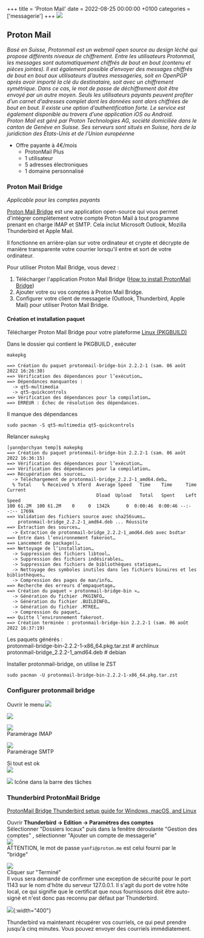 +++
title = 'Proton Mail'
date = 2022-08-25 00:00:00 +0100
categories = ['messagerie']
+++
![](protonmail-logo.png)

## Proton Mail

*Basé en Suisse, Protonmail est un webmail open source au design léché qui propose différents niveaux de chiffrement. Entre les utilisateurs Protonmail, les messages sont automatiquement chiffrés de bout en bout (contenu et pièces jointes). Il est également possible d’envoyer des messages chiffrés de bout en bout aux utilisateurs d’autres messageries, soit en OpenPGP après avoir importé la clé du destinataire, soit avec un chiffrement symétrique. Dans ce cas, le mot de passe de déchiffrement doit être envoyé par un autre moyen. Seuls les utilisateurs payants peuvent profiter d’un carnet d’adresses complet dont les données sont alors chiffrées de bout en bout. Il existe une option d’authentification forte. Le service est également disponible au travers d’une application iOS ou Android.  
Proton Mail est géré par Proton Technologies AG, société domiciliée dans le canton de Genève en Suisse. Ses serveurs sont situés en Suisse, hors de la juridiction des États-Unis et de l'Union européenne* 

* Offre payante à 4€/mois 
    * ProtonMail Plus
    * 1 utilisateur
    * 5 adresses électroniques
    * 1 domaine personnalisé

### Proton Mail Bridge

*Applicable pour les comptes payants*

[Proton Mail Bridge](https://proton.me/mail/bridge) est une application open-source qui vous permet d'intégrer complètement votre compte Proton Mail à tout programme prenant en charge IMAP et SMTP. Cela inclut Microsoft Outlook, Mozilla Thunderbird et Apple Mail.

Il fonctionne en arrière-plan sur votre ordinateur et crypte et décrypte de manière transparente votre courrier lorsqu'il entre et sort de votre ordinateur.  



Pour utiliser Proton Mail Bridge, vous devez :

1. Télécharger l'application Proton Mail Bridge ([How to install ProtonMail Bridge](https://protonmail.com/support/knowledge-base/protonmail-bridge-install/))
2. Ajouter votre ou vos comptes à Proton Mail Bridge.
3. Configurer votre client de messagerie (Outlook, Thunderbird, Apple Mail) pour utiliser Proton Mail Bridge.

#### Création et installation paquet 

Télécharger Proton Mail Bridge pour votre plateforme  [Linux (PKGBUILD)](https://proton.me/download/bridge/PKGBUILD)

Dans le dossier qui contient le PKGBUILD , exécuter

    makepkg 

```
==> Création du paquet protonmail-bridge-bin 2.2.2-1 (sam. 06 août 2022 16:26:30)
==> Vérification des dépendances pour l’exécution…
==> Dépendances manquantes :
  -> qt5-multimedia
  -> qt5-quickcontrols
==> Vérification des dépendances pour la compilation…
==> ERREUR : Échec de résolution des dépendances.
```

Il manque des dépendances

    sudo pacman -S qt5-multimedia qt5-quickcontrols

Relancer `makepkg` 

```
[yann@archyan temp]$ makepkg
==> Création du paquet protonmail-bridge-bin 2.2.2-1 (sam. 06 août 2022 16:36:15)
==> Vérification des dépendances pour l’exécution…
==> Vérification des dépendances pour la compilation…
==> Récupération des sources…
  -> Téléchargement de protonmail-bridge_2.2.2-1_amd64.deb…
  % Total    % Received % Xferd  Average Speed   Time    Time     Time  Current
                                 Dload  Upload   Total   Spent    Left  Speed
100 61.2M  100 61.2M    0     0  1342k      0  0:00:46  0:00:46 --:--:-- 1769k
==> Validation des fichiers source avec sha256sums…
    protonmail-bridge_2.2.2-1_amd64.deb ... Réussite
==> Extraction des sources…
  -> Extraction de protonmail-bridge_2.2.2-1_amd64.deb avec bsdtar
==> Entre dans l’environnement fakeroot…
==> Lancement de package()…
==> Nettoyage de l’installation…
  -> Suppression des fichiers libtool…
  -> Suppression des fichiers indésirables…
  -> Suppression des fichiers de bibliothèques statiques…
  -> Nettoyage des symboles inutiles dans les fichiers binaires et les bibliothèques…
  -> Compression des pages de man/info…
==> Recherche des erreurs d’empaquetage…
==> Création du paquet « protonmail-bridge-bin »…
  -> Génération du fichier .PKGINFO…
  -> Génération du fichier .BUILDINFO…
  -> Génération du fichier .MTREE…
  -> Compression du paquet…
==> Quitte l’environnement fakeroot.
==> Création terminée : protonmail-bridge-bin 2.2.2-1 (sam. 06 août 2022 16:37:19)
```

Les paquets générés :   
protonmail-bridge-bin-2.2.2-1-x86_64.pkg.tar.zst  # archlinux  
protonmail-bridge_2.2.2-1_amd64.deb               # debian     

Installer protonmail-bridge, on utilise le ZST

    sudo pacman -U protonmail-bridge-bin-2.2.2-1-x86_64.pkg.tar.zst

### Configurer protonmail bridge

Ouvrir le menu ![](protonmail001.png)

![](protonmail002.png)  

![](protonmail003.png)  
Paramérage IMAP

![](protonmail004.png)  
Paramérage SMTP

Si tout est ok  
![](protonmail005.png)  

![](protonmail006.png) Icône dans la barre des tâches 


### Thunderbird ProtonMail Bridge

[ProtonMail Bridge Thunderbird setup guide for Windows, macOS, and Linux](https://protonmail.com/support/knowledge-base/protonmail-bridge-clients-windows-thunderbird/)

Ouvrir **Thunderbird &rarr; Edition &rarr; Paramètres des comptes**  
Sélectionner "Dossiers locaux" puis dans la fenêtre déroulante "Gestion des comptes" , sélectionner "Ajouter un compte de messagerie"  
![](protonmail015.png)  
ATTENTION, le mot de passe `yanfi@proton.me` est celui fourni par le "bridge"

![](protonmail016.png)  
Cliquer sur "Terminé"  
Il vous sera demandé de confirmer une exception de sécurité pour le port 1143 sur le nom d'hôte du serveur 127.0.0.1. Il s'agit du port de votre hôte local, ce qui signifie que le certificat que nous fournissons doit être auto-signé et n'est donc pas reconnu par défaut par Thunderbird.

![](protonmail017.png){:width="400"}  


Thunderbird va maintenant récupérer vos courriels, ce qui peut prendre jusqu'à cinq minutes. Vous pouvez envoyer des courriels immédiatement.

